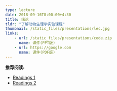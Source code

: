 ```yaml
---
type: lecture
date: 2018-09-16T8:00:00+4:30
title: 绪论
tldr: "了解动物生理学实验课程"
thumbnail: /static_files/presentations/lec.jpg
links: 
    - url: /static_files/presentations/code.zip
      name: 课件(PPT版)
    - url: https://google.com
      name: 课件(PDF版)
---
```

**推荐阅读:**
- [Readings 1](http://example.com)
- [Readings 2](http://example.com)
